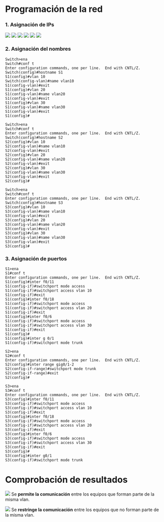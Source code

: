 # Programación de la red

### 1. Asignación de IPs

![](imgs/capture_1.jpeg)
![](imgs/capture_2.jpeg)
![](imgs/capture_3.jpeg)
![](imgs/capture_4.jpeg)
![](imgs/capture_5.jpeg)
![](imgs/capture_6.jpeg)

### 2. Asignación del nombres

    Switch>ena
    Switch#conf t
    Enter configuration commands, one per line.  End with CNTL/Z.
    Switch(config)#hostname S1
    S1(config)#vlan 10
    Switch(config-vlan)#name vlan10
    S1(config-vlan)#exit
    S1(config)#vlan 20
    S1(config-vlan)#name vlan20
    S1(config-vlan)#exit
    S1(config)#vlan 30
    S1(config-vlan)#name vlan30
    S1(config-vlan)#exit
    S1(config)#

    Switch>ena
    Switch#conf t
    Enter configuration commands, one per line.  End with CNTL/Z.
    Switch(config)#hostname S2
    S2(config)#vlan 10
    S2(config-vlan)#name vlan10
    S2(config-vlan)#exit
    S2(config)#vlan 20
    S2(config-vlan)#name vlan20
    S2(config-vlan)#exit
    S2(config)#vlan 30
    S2(config-vlan)#name vlan30
    S2(config-vlan)#exit
    S2(config)#

    Switch>ena
    Switch#conf t
    Enter configuration commands, one per line.  End with CNTL/Z.
    Switch(config)#hostname S3
    S3(config)#vlan 10
    S3(config-vlan)#name vlan10
    S3(config-vlan)#exit
    S3(config)#vlan 20
    S3(config-vlan)#name vlan20
    S3(config-vlan)#exit
    S3(config)#vlan 30
    S3(config-vlan)#name vlan30
    S3(config-vlan)#exit
    S3(config)#

### 3. Asignación de puertos

    S1>ena
    S1#conf t
    Enter configuration commands, one per line.  End with CNTL/Z.
    S1(config)#inter f0/11
    S1(config-if)#switchport mode access
    S1(config-if)#switchport access vlan 10
    S1(config-if)#exit
    S1(config)#inter f0/18
    S1(config-if)#switchport mode access
    S1(config-if)#switchport access vlan 20
    S1(config-if)#exit
    S1(config)#inter f0/6
    S1(config-if)#switchport mode access
    S1(config-if)#switchport access vlan 30
    S1(config-if)#exit
    S1(config)#
    S1(config)#inter g 0/1
    S1(config-if)#switchport mode trunk

    S2>ena
    S2#conf t
    Enter configuration commands, one per line.  End with CNTL/Z.
    S2(config)#inter range gig0/1-2
    S2(config-if-range)#switchport mode trunk
    S2(config-if-range)#exit
    S2(config)#

    S3>ena
    S3#conf t
    Enter configuration commands, one per line.  End with CNTL/Z.
    S3(config)#inter f0/11
    S3(config-if)#switchport mode access
    S3(config-if)#switchport access vlan 10
    S3(config-if)#exit
    S3(config)#inter f0/18
    S3(config-if)#switchport mode access
    S3(config-if)#switchport access vlan 20
    S3(config-if)#exit
    S3(config)#inter f0/6
    S3(config-if)#switchport mode access
    S3(config-if)#switchport access vlan 30
    S3(config-if)#exit
    S3(config)#
    S3(config)#inter g0/1
    S3(config-if)#switchport mode trunk

# Comprobación de resultados

![](imgs/capture_7.jpeg)
Se **permite la comunicación** entre los equipos que forman parte de la misma vlan.

![](imgs/capture_8.jpeg)
Se **restringe la comunicación** entre los equipos que no forman parte de la misma vlan.
